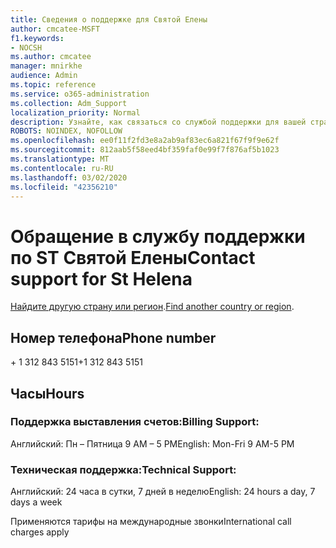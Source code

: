 ```yaml
---
title: Сведения о поддержке для Святой Елены
author: cmcatee-MSFT
f1.keywords:
- NOCSH
ms.author: cmcatee
manager: mnirkhe
audience: Admin
ms.topic: reference
ms.service: o365-administration
ms.collection: Adm_Support
localization_priority: Normal
description: Узнайте, как связаться со службой поддержки для вашей страны или региона.
ROBOTS: NOINDEX, NOFOLLOW
ms.openlocfilehash: ee0f11f2fd3e8a2ab9af83ec6a821f67f9f9e62f
ms.sourcegitcommit: 812aab5f58eed4bf359faf0e99f7f876af5b1023
ms.translationtype: MT
ms.contentlocale: ru-RU
ms.lasthandoff: 03/02/2020
ms.locfileid: "42356210"
---
```

# <a name="contact-support-for-st-helena"></a><span data-ttu-id="c8ef8-103">Обращение в службу поддержки по ST Святой Елены</span><span class="sxs-lookup"><span data-stu-id="c8ef8-103">Contact support for St Helena</span></span>

<span data-ttu-id="c8ef8-104">[Найдите другую страну или регион](../contact-support-for-business-products.md).</span><span class="sxs-lookup"><span data-stu-id="c8ef8-104">[Find another country or region](../contact-support-for-business-products.md).</span></span>

## <a name="phone-number"></a><span data-ttu-id="c8ef8-105">Номер телефона</span><span class="sxs-lookup"><span data-stu-id="c8ef8-105">Phone number</span></span>
<span data-ttu-id="c8ef8-106">+ 1 312 843 5151</span><span class="sxs-lookup"><span data-stu-id="c8ef8-106">+1 312 843 5151</span></span>

## <a name="hours"></a><span data-ttu-id="c8ef8-107">Часы</span><span class="sxs-lookup"><span data-stu-id="c8ef8-107">Hours</span></span>
### <a name="billing-support"></a><span data-ttu-id="c8ef8-108">Поддержка выставления счетов:</span><span class="sxs-lookup"><span data-stu-id="c8ef8-108">Billing Support:</span></span>

<span data-ttu-id="c8ef8-109">Английский: Пн – Пятница 9 AM – 5 PM</span><span class="sxs-lookup"><span data-stu-id="c8ef8-109">English: Mon-Fri 9 AM-5 PM</span></span>

### <a name="technical-support"></a><span data-ttu-id="c8ef8-110">Техническая поддержка:</span><span class="sxs-lookup"><span data-stu-id="c8ef8-110">Technical Support:</span></span>

<span data-ttu-id="c8ef8-111">Английский: 24 часа в сутки, 7 дней в неделю</span><span class="sxs-lookup"><span data-stu-id="c8ef8-111">English: 24 hours a day, 7 days a week</span></span>

<span data-ttu-id="c8ef8-112">Применяются тарифы на международные звонки</span><span class="sxs-lookup"><span data-stu-id="c8ef8-112">International call charges apply</span></span>
